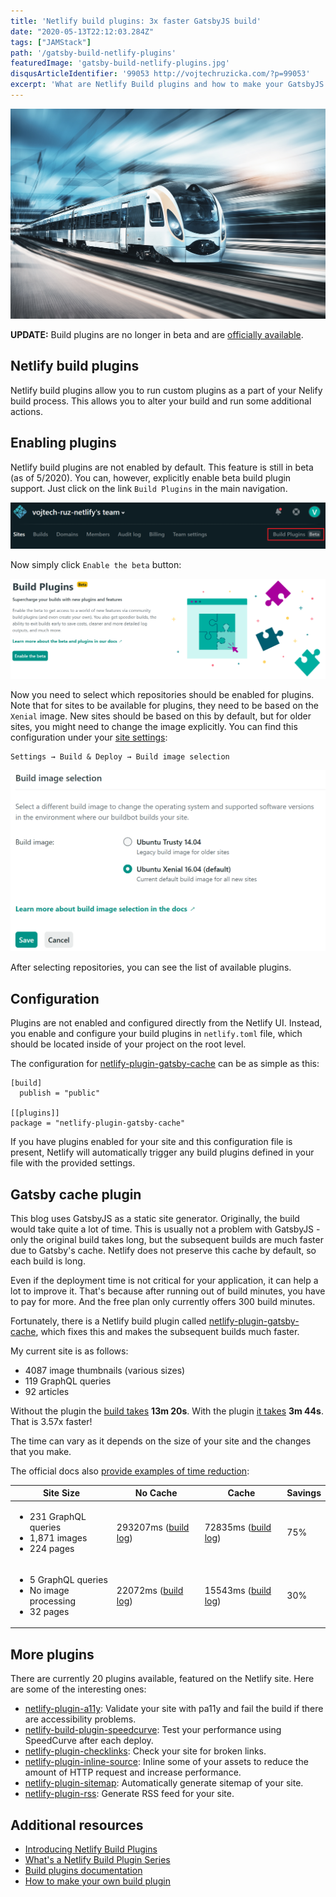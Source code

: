 ```yaml
---
title: 'Netlify build plugins: 3x faster GatsbyJS build'
date: "2020-05-13T22:12:03.284Z"
tags: ["JAMStack"]
path: '/gatsby-build-netlify-plugins'
featuredImage: 'gatsby-build-netlify-plugins.jpg'
disqusArticleIdentifier: '99053 http://vojtechruzicka.com/?p=99053'
excerpt: 'What are Netlify Build plugins and how to make your GatsbyJS builds 3x faster.'
---
```


![3x faster GatsbyJS build with netlify plugins](gatsby-build-netlify-plugins.jpg)

<div class="msg-info">
  <b>UPDATE:</b> Build plugins are no longer in beta and are <a href="https://www.netlify.com/blog/2020/05/27/netlify-build-plugins-are-here/">officially available</a>.
</div>

## Netlify build plugins
Netlify build plugins allow you to run custom plugins as a part of your Nelify build process. This allows you to alter your build and run some additional actions.

## Enabling plugins
Netlify build plugins are not enabled by default. This feature is still in beta (as of 5/2020). You can, however, explicitly enable beta build plugin support. Just click on the link `Build Plugins` in the main navigation.

![Netlify build plugins link](netlify-enabling-build-plugins.png)

Now simply click `Enable the beta` button:

![Netlify build plugins enable button](netlify-enabling-build-plugins-2.png)

Now you need to select which repositories should be enabled for plugins. Note that for sites to be available for plugins, they need to be based on the `Xenial` image. New sites should be based on this by default, but for older sites, you might need to change the image explicitly. You can find this configuration under your [site settings](https://docs.netlify.com/configure-builds/get-started/#build-image-selection):

```
Settings → Build & Deploy → Build image selection
```

![Netlify build image configuration](netlify-build-image-selection.png)

After selecting repositories, you can see the list of available plugins.

## Configuration
Plugins are not enabled and configured directly from the Netlify UI. Instead, you enable and configure your build plugins in `netlify.toml` file, which should be located inside of your project on the root level.

The configuration for [netlify-plugin-gatsby-cache](https://github.com/jlengstorf/netlify-plugin-gatsby-cache) can be as simple as this:

```
[build]
  publish = "public"

[[plugins]]
package = "netlify-plugin-gatsby-cache"
```

If you have plugins enabled for your site and this configuration file is present, Netlify will automatically trigger any build plugins defined in your file with the provided settings.

## Gatsby cache plugin
This blog uses GatsbyJS as a static site generator. Originally, the build would take quite a lot of time. This is usually not a problem with GatsbyJS - only the original build takes long, but the subsequent builds are much faster due to Gatsby's cache. Netlify does not preserve this cache by default, so each build is long.

Even if the deployment time is not critical for your application, it can help a lot to improve it. That's because after running out of build minutes, you have to pay for more. And the free plan only currently offers 300 build minutes.

Fortunately, there is a Netlify build plugin called [netlify-plugin-gatsby-cache](https://github.com/jlengstorf/netlify-plugin-gatsby-cache), which fixes this and makes the subsequent builds much faster.

My current site is as follows:
- 4087 image thumbnails (various sizes)
- 119 GraphQL queries
- 92 articles

Without the plugin the [build takes](https://app.netlify.com/sites/vojtechruzicka/deploys/5ea34fc56c47bb0006f3e03a) **13m 20s**. With the plugin [it takes](https://app.netlify.com/sites/vojtechruzicka/deploys/5ea35478f6337a0007874256) **3m 44s**. That is 3.57x faster!

The time can vary as it depends on the size of your site and the changes that you make.

The official docs also [provide examples of time reduction](https://github.com/jlengstorf/netlify-plugin-gatsby-cache#how-much-of-a-difference-does-this-plugin-make-in-build-times):
 
<table>
<thead>
<tr>
<th>Site Size</th>
<th>No Cache</th>
<th>Cache</th>
<th>Savings</th>
</tr>
</thead>
<tbody>
<tr>
<td><ul><li>231 GraphQL queries</li><li>1,871 images</li><li>224 pages</li></ul></td>
<td>293207ms (<a href="https://app.netlify.com/sites/lengstorf/deploys/5dceed27d58a580008daaccc" rel="nofollow">build log</a>)</td>
<td>72835ms (<a href="https://app.netlify.com/sites/lengstorf/deploys/5dcef2463da4810008d48aaa" rel="nofollow">build log</a>)</td>
<td>75%</td>
</tr>
<tr>
<td><ul><li>5 GraphQL queries</li><li> No image processing</li><li> 32 pages</li></ul></td>
<td>22072ms (<a href="https://app.netlify.com/sites/build-plugin-test/deploys/5dceed49e746a200091c76fe" rel="nofollow">build log</a>)</td>
<td>15543ms (<a href="https://app.netlify.com/sites/build-plugin-test/deploys/5dceedbfad95d0000bcd46d1" rel="nofollow">build log</a>)</td>
<td>30%</td>
</tr>
</tbody>
</table>

## More plugins
There are currently 20 plugins available, featured on the Netlify site. Here are some of the interesting ones:

- [netlify-plugin-a11y](https://github.com/sw-yx/netlify-plugin-a11y): Validate your site with pa11y and fail the build if there are accessibility problems.
- [netlify-build-plugin-speedcurve](https://github.com/tkadlec/netlify-build-plugin-speedcurve): Test your performance using SpeedCurve after each deploy.
- [netlify-plugin-checklinks](https://github.com/munter/netlify-plugin-checklinks): Check your site for broken links.
- [netlify-plugin-inline-source](https://github.com/Tom-Bonnike/netlify-plugin-inline-source): Inline some of your assets to reduce the amount of HTTP request and increase performance.
- [netlify-plugin-sitemap](https://github.com/netlify-labs/netlify-plugin-sitemap): Automatically generate sitemap of your site.
- [netlify-plugin-rss](https://github.com/sw-yx/netlify-plugin-rss): Generate RSS feed for your site.

## Additional resources
- [Introducing Netlify Build Plugins](https://www.netlify.com/build/plugins-beta/)
- [What's a Netlify Build Plugin Series](https://www.netlify.com/blog/2020/04/30/whats-a-netlify-build-plugin-series-part-1-using-build-plugins/)
 - [Build plugins documentation](https://docs.netlify.com/configure-builds/build-plugins/)
 - [How to make your own build plugin](https://www.netlify.com/blog/2019/10/16/creating-and-using-your-first-netlify-build-plugin/)